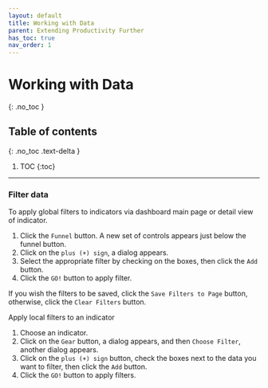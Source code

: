 ```yaml
---
layout: default
title: Working with Data
parent: Extending Productivity Further
has_toc: true
nav_order: 1
---
```


# Working with Data
{: .no_toc }

## Table of contents
{: .no_toc .text-delta }

1. TOC
{:toc}

---

### Filter data

To apply global filters to indicators via dashboard main page or detail view of indicator.
1. Click the `Funnel` button. A new set of controls appears just below the funnel button.
2. Click on the `plus (+) sign`, a dialog appears.
3. Select the appropriate filter by checking on the boxes, then click the `Add` button.
4. Click the `GO!` button to apply filter.

If you wish the filters to be saved, click the `Save Filters to Page` button, otherwise, click the `Clear Filters` button.

Apply local filters to an indicator
1. Choose an indicator.
2. Click on the `Gear` button, a dialog appears, and then `Choose Filter`, another dialog appears.
3. Click on the `plus (+) sign` button, check the boxes next to the data you want to filter, then click the `Add` button.
4. Click the `GO!` button to apply filters.

